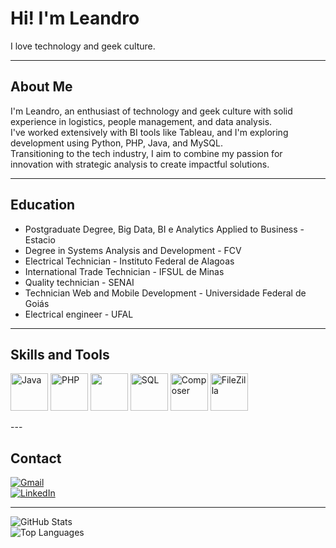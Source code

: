 # Hi! I'm Leandro

I love technology and geek culture.

---

## About Me

I'm Leandro, an enthusiast of technology and geek culture with solid experience in logistics, people management, and data analysis.  
I've worked extensively with BI tools like Tableau, and I'm exploring development using Python, PHP, Java, and MySQL.  
Transitioning to the tech industry, I aim to combine my passion for innovation with strategic analysis to create impactful solutions.

---

## Education

- Postgraduate Degree, Big Data, BI e Analytics Applied to Business - Estacio
- Degree in Systems Analysis and Development  - FCV
- Electrical Technician - Instituto Federal de Alagoas
- International Trade Technician - IFSUL de Minas
- Quality technician - SENAI
- Technician Web and Mobile Development - Universidade Federal de Goiás
- Electrical engineer - UFAL


---

## Skills and Tools

<p align="left">
    <img src="https://cdn.jsdelivr.net/gh/devicons/devicon/icons/java/java-original.svg" alt="Java" width="60" height="60"/>
    <img src="https://cdn.jsdelivr.net/gh/devicons/devicon/icons/php/php-original.svg" alt="PHP" width="60" height="60"/>
    <img src="https://cdn.jsdelivr.net/gh/devicons/devicon@latest/icons/laravel/laravel-original-wordmark.svg" width="60" height="60"/>
    <img src="https://cdn.jsdelivr.net/gh/devicons/devicon/icons/mysql/mysql-original-wordmark.svg" alt="SQL" width="60" height="60"/>
    <img src="https://cdn.jsdelivr.net/gh/devicons/devicon/icons/composer/composer-original.svg" alt="Composer" width="60" height="60"/>
    <img src="https://cdn.jsdelivr.net/gh/devicons/devicon/icons/filezilla/filezilla-plain.svg" alt="FileZilla" width="60" height="60"/>
</p>
---

## Contact

[![Gmail](https://img.shields.io/badge/gmail-%23DD0031.svg?&style=for-the-badge&logo=gmail&logoColor=white)](mailto:lcostasantos1987@gmail.com)  
[![LinkedIn](https://img.shields.io/badge/LinkedIn-0077B5?style=for-the-badge&logo=linkedin&logoColor=white)](https://www.linkedin.com/in/leandrocs12766189)

---

![GitHub Stats](https://github-readme-stats.vercel.app/api?username=LCS87&show_icons=true&theme=github_dark&include_all_commits=true&count_private=true)  
![Top Languages](https://github-readme-stats.vercel.app/api/top-langs/?username=LCS87&layout=compact&langs_count=7&theme=github_dark)
